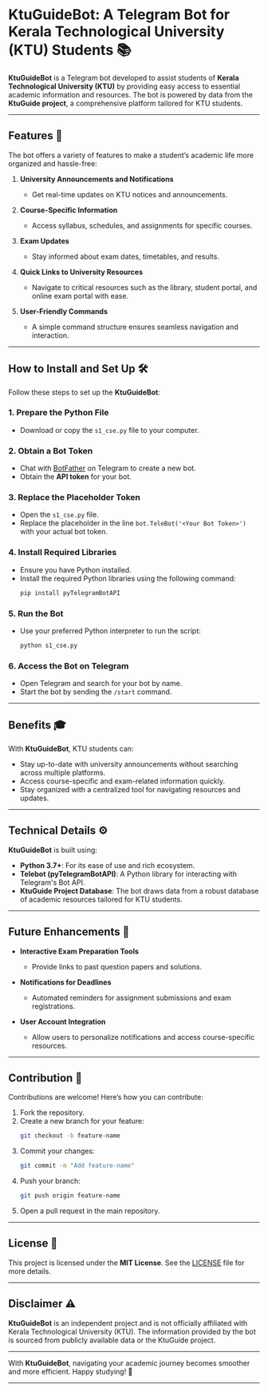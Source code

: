 
# KtuGuideBot: A Telegram Bot for Kerala Technological University (KTU) Students 📚

**KtuGuideBot** is a Telegram bot developed to assist students of **Kerala Technological University (KTU)** by providing easy access to essential academic information and resources. The bot is powered by data from the **KtuGuide project**, a comprehensive platform tailored for KTU students.

---

## Features 🚀

The bot offers a variety of features to make a student’s academic life more organized and hassle-free:

1. **University Announcements and Notifications**  
   - Get real-time updates on KTU notices and announcements.

2. **Course-Specific Information**  
   - Access syllabus, schedules, and assignments for specific courses.

3. **Exam Updates**  
   - Stay informed about exam dates, timetables, and results.

4. **Quick Links to University Resources**  
   - Navigate to critical resources such as the library, student portal, and online exam portal with ease.

5. **User-Friendly Commands**  
   - A simple command structure ensures seamless navigation and interaction.

---

## How to Install and Set Up 🛠️

Follow these steps to set up the **KtuGuideBot**:

### 1. **Prepare the Python File**
   - Download or copy the `s1_cse.py` file to your computer.

### 2. **Obtain a Bot Token**
   - Chat with [BotFather](https://t.me/botfather) on Telegram to create a new bot.
   - Obtain the **API token** for your bot.

### 3. **Replace the Placeholder Token**
   - Open the `s1_cse.py` file.
   - Replace the placeholder in the line `bot.TeleBot('<Your Bot Token>')` with your actual bot token.

### 4. **Install Required Libraries**
   - Ensure you have Python installed.
   - Install the required Python libraries using the following command:
     ```bash
     pip install pyTelegramBotAPI
     ```

### 5. **Run the Bot**
   - Use your preferred Python interpreter to run the script:
     ```bash
     python s1_cse.py
     ```

### 6. **Access the Bot on Telegram**
   - Open Telegram and search for your bot by name.
   - Start the bot by sending the `/start` command.

---


## Benefits 🎓

With **KtuGuideBot**, KTU students can:

- Stay up-to-date with university announcements without searching across multiple platforms.  
- Access course-specific and exam-related information quickly.  
- Stay organized with a centralized tool for navigating resources and updates.  

---

## Technical Details ⚙️

**KtuGuideBot** is built using:

- **Python 3.7+**: For its ease of use and rich ecosystem.
- **Telebot (pyTelegramBotAPI)**: A Python library for interacting with Telegram's Bot API.
- **KtuGuide Project Database**: The bot draws data from a robust database of academic resources tailored for KTU students.

---

## Future Enhancements 🚀

- **Interactive Exam Preparation Tools**  
   - Provide links to past question papers and solutions.  

- **Notifications for Deadlines**  
   - Automated reminders for assignment submissions and exam registrations.  

- **User Account Integration**  
   - Allow users to personalize notifications and access course-specific resources.

---

## Contribution 🤝

Contributions are welcome! Here’s how you can contribute:

1. Fork the repository.
2. Create a new branch for your feature:
   ```bash
   git checkout -b feature-name
   ```
3. Commit your changes:
   ```bash
   git commit -m "Add feature-name"
   ```
4. Push your branch:
   ```bash
   git push origin feature-name
   ```
5. Open a pull request in the main repository.

---

## License 📄

This project is licensed under the **MIT License**. See the [LICENSE](LICENSE) file for more details.

---

## Disclaimer ⚠️

**KtuGuideBot** is an independent project and is not officially affiliated with Kerala Technological University (KTU). The information provided by the bot is sourced from publicly available data or the KtuGuide project.

---

With **KtuGuideBot**, navigating your academic journey becomes smoother and more efficient. Happy studying! 🎉

--- 


